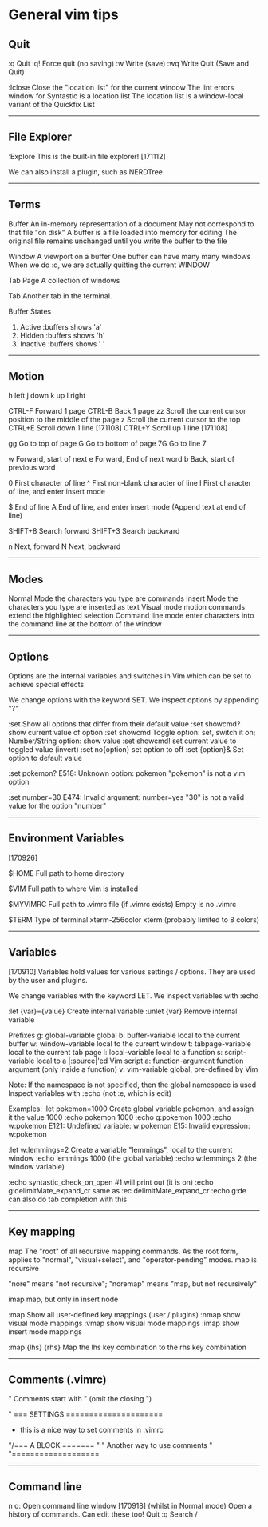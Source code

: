 # General vim tips

## Quit
:q    Quit
:q!   Force quit (no saving)
:w    Write (save)
:wq   Write Quit (Save and Quit)

:lclose   Close the "location list" for the current window
          The lint errors window for Syntastic is a location list
          The location list is a window-local variant of the Quickfix List


-----------------------------------------------------------------------
## File Explorer
:Explore  This is the built-in file explorer! [171112]

We can also install a plugin, such as NERDTree

-----------------------------------------------------------------------
## Terms
Buffer    An in-memory representation of a document
          May not correspond to that file "on disk"
          A buffer is a file loaded into memory for editing
          The original file remains unchanged until you write the buffer to the file

Window    A viewport on a buffer
          One buffer can have many many windows
          When we do :q, we are actually quitting the current WINDOW


Tab Page  A collection of windows

Tab       Another tab in the terminal.

Buffer States
1. Active     :buffers shows 'a'
2. Hidden     :buffers shows 'h'
3. Inactive   :buffers shows ' '

-----------------------------------------------------------------------
## Motion
h         left
j         down
k         up
l         right

CTRL-F    Forward 1 page
CTRL-B    Back 1 page
zz        Scroll the current cursor position to the middle of the page
z<CR>     Scroll the current cursor to the top
CTRL+E    Scroll down 1 line [171108]
CTRL+Y    Scroll up 1 line [171108]

gg        Go to top of page
G         Go to bottom of page
7G        Go to line 7

w         Forward, start of next
e         Forward, End of next word
b         Back, start of previous word

0         First character of line
^         First non-blank character of line
I         First character of line, and enter insert mode

$         End of line
A         End of line, and enter insert mode (Append text at end of line)

SHIFT+8   Search forward
SHIFT+3   Search backward

n         Next, forward
N         Next, backward

-----------------------------------------------------------------------
## Modes
Normal Mode         the characters you type are commands
Insert Mode         the characters you type are inserted as text
Visual mode         motion commands extend the highlighted selection
Command line mode   enter characters into the command line at the bottom of the window

-----------------------------------------------------------------------
## Options
Options are the internal variables and switches in Vim which can be set to
achieve special effects.

We change options with the keyword SET.
We inspect options by appending "?"

:set              Show all options that differ from their default value
:set showcmd?     show current value of option
:set showcmd      Toggle option: set, switch it on; Number/String option: show value
:set showcmd!     set current value to toggled value (invert)
:set no{option}   set option to off
:set {option}&    Set option to default value

:set pokemon?     E518: Unknown option: pokemon
                  "pokemon" is not a vim option

:set number=30    E474: Invalid argument: number=yes
                  "30" is not a valid value for the option "number"

-----------------------------------------------------------------------
## Environment Variables
[170926]

$HOME         Full path to home directory

$VIM          Full path to where Vim is installed

$MYVIMRC      Full path to .vimrc file (if .vimrc exists)
              Empty is no .vimrc

$TERM         Type of terminal
              xterm-256color
              xterm (probably limited to 8 colors)

-----------------------------------------------------------------------
## Variables
[170910]
Variables hold values for various settings / options. They are used by the user and plugins.

We change variables with the keyword LET.
We inspect variables with :echo

:let {var}={value}    Create internal variable
:unlet {var}          Remove internal variable

Prefixes
g: global-variable    global
b: buffer-variable    local to the current buffer
w: window-variable    local to the current window
t: tabpage-variable   local to the current tab page
l: local-variable     local to a function
s: script-variable    local to a |:source|'ed Vim script
a: function-argument  function argument (only inside a function)
v: vim-variable       global, pre-defined by Vim

Note:
If the namespace is not specified, then the global namespace is used
Inspect variables with :echo (not :e, which is edit)

Examples:
:let pokemon=1000     Create global variable pokemon, and assign it the value 1000
:echo pokemon         1000
:echo g:pokemon       1000
:echo w:pokemon       E121: Undefined variable: w:pokemon
                      E15: Invalid expression: w:pokemon

:let w:lemmings=2      Create a variable "lemmings", local to the current window
:echo lemmings         1000 (the global variable)
:echo w:lemmings       2 (the window variable)

:echo syntastic_check_on_open       #1 will print out (it is on)
:echo g:delimitMate_expand_cr       same as :ec delimitMate_expand_cr
:echo g:de <Tab>                    can also do tab completion with this

-----------------------------------------------------------------------
## Key mapping
map           The "root" of all recursive mapping commands.
              As the root form, applies to "normal", "visual+select", and "operator-pending" modes.
              map is recursive

"nore"        means "not recursive"; "noremap" means "map, but not recursively"

imap          map, but only in insert node

:map          Show all user-defined key mappings (user / plugins)
:nmap         show visual mode mappings
:vmap         show visual mode mappings
:imap         show insert mode mappings

:map {lhs} {rhs}    Map the lhs key combination to the rhs key combination



-----------------------------------------------------------------------
## Comments (.vimrc)
" Comments start with " (omit the closing ")

" === SETTINGS =====================
- this is a nice way to set comments in .vimrc

"/=== A BLOCK =======
"
" Another way to use comments
"
"\===================


-----------------------------------------------------------------------
## Command line
n q:      Open command line window [170918]
          (whilst in Normal mode) Open a history of commands. Can edit these too!
          Quit :q
          Search /
